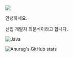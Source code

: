 <img src="https://capsule-render.vercel.app/api?type=wave&color=gradient&height=200&section=header&text=Welcome%20my%20%Github&fontSize=70" />

안녕하세요.

신입 개발자 최문석이라고 합니다.

<img alt="Java" src ="https://img.shields.io/badge/Java-007396.svg?&style=for-the-badge&logo=Java&logoColor=white"/>


![Anurag's GitHub stats](https://github-readme-stats.vercel.app/api?username=Mun-Seok&show_icons=true&theme=prussian )

<!--
**Mun-Seok/Mun-Seok** is a ✨ _special_ ✨ repository because its `README.md` (this file) appears on your GitHub profile.

Here are some ideas to get you started:

- 🔭 I’m currently working on ...
- 🌱 I’m currently learning ...
- 👯 I’m looking to collaborate on ...
- 🤔 I’m looking for help with ...
- 💬 Ask me about ...
- 📫 How to reach me: ...
- 😄 Pronouns: ...
- ⚡ Fun fact: ...
-->
